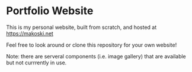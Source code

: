 # Portfolio Website

This is my personal website, built from scratch, and hosted at https://makoski.net

Feel free to look around or clone this repository for your own website!

Note: there are serveral components (i.e. image gallery) that are available but not currrently in use.

